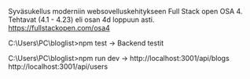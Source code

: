 Syväsukellus moderniin websovelluskehitykseen Full Stack open OSA 4. Tehtavat (4.1 - 4.23) eli osan 4d loppuun asti.
https://fullstackopen.com/osa4

C:\Users\PC\bloglist>npm test
->
Backend testit

C:\Users\PC\bloglist>npm run dev
->
http://localhost:3001/api/blogs
http://localhost:3001/api/users